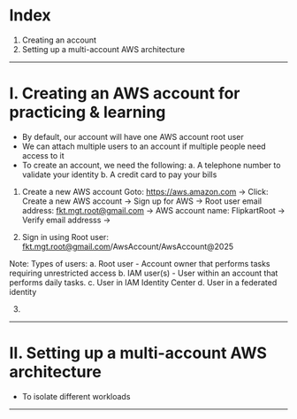 # Index
1. Creating an account
2. Setting up a multi-account AWS architecture
------------------------------------------------------------------------------------------------------------------------------------------------------------------------------------------------------------------------------------------------------------------------------------------------------
# I. Creating an AWS account for practicing & learning
 - By default, our account will have one AWS account root user
 - We can attach multiple users to an account if multiple people need access to it
 - To create an account, we need the following:
    a. A telephone number to validate your identity
    b. A credit card to pay your bills


 1. Create a new AWS account
 Goto: https://aws.amazon.com -> Click: Create a new AWS account 
 -> Sign up for AWS
 -> Root user email address: fkt.mgt.root@gmail.com -> AWS account name: FlipkartRoot -> Verify email addresss -> 

 2. Sign in using Root user: fkt.mgt.root@gmail.com/AwsAccount/AwsAccount@2025
 

Note: Types of users:
       a. Root user     - Account owner that performs tasks requiring unrestricted access
       b. IAM user(s)   - User within an account that performs daily tasks.
       c. User in IAM Identity Center
       d. User in a federated identity

3.        
------------------------------------------------------------------------------------------------------------------------------------------------------------------------------------------------------------------------------------------------------------------------------------------------------
# II. Setting up a multi-account AWS architecture
 - To isolate different workloads
------------------------------------------------------------------------------------------------------------------------------------------------------------------------------------------------------------------------------------------------------------------------------------------------------
